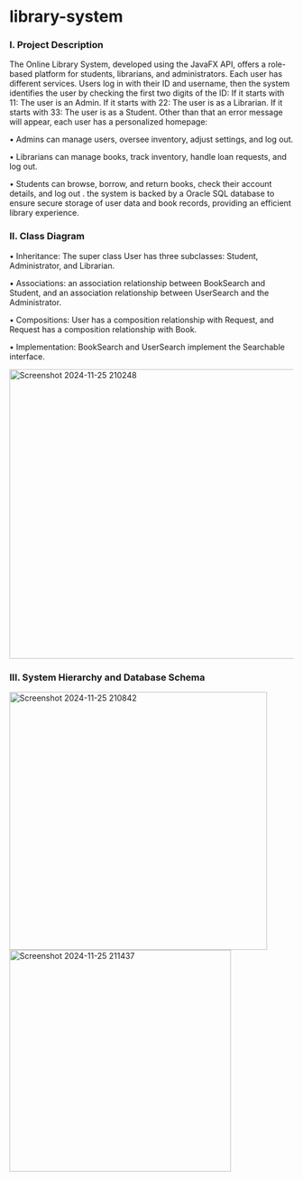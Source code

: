 # library-system

<h3 align="left">I. Project Description</h3>
The Online Library System, developed using the JavaFX API, offers a role-based platform for students, librarians, and administrators. Each user has different services. Users log in with their ID and username, then the system identifies the user by checking the first two digits of the ID: 
If it starts with 11: The user is an Admin.
If it starts with 22: The user is as a Librarian.
If it starts with 33: The user is as a Student. 
Other than that an error message will appear, each user has a personalized homepage:


• Admins can manage users, oversee inventory, adjust settings, and log out. 

• Librarians can manage books, track inventory, handle loan requests, and log out.

• Students can browse, borrow, and return books, check their account details, and log out
. 
the system is backed by a Oracle SQL database to ensure secure storage of user data and book 
records, providing an efficient library experience.

<h3 align="left">II. Class Diagram</h3>
• Inheritance: The super class User has three subclasses: Student, Administrator, 
and Librarian. 

• Associations: an association relationship between BookSearch and Student, and 
an association relationship between UserSearch and the Administrator. 

• Compositions: User has a composition relationship with Request, and Request 
has a composition relationship with Book. 

• Implementation: BookSearch and 
UserSearch implement the Searchable interface.

<img width="513" alt="Screenshot 2024-11-25 210248" src="https://github.com/user-attachments/assets/85cae5ba-b338-4206-83b5-a95328c950d0">

<h3 align="left">III. System Hierarchy and Database Schema</h3>
<img width="457" alt="Screenshot 2024-11-25 210842" src="https://github.com/user-attachments/assets/642aa92e-4b71-4a87-89c1-35ff7de3c1ed">
<img width="393" alt="Screenshot 2024-11-25 211437" src="https://github.com/user-attachments/assets/39bea9f8-a9df-4e95-a2ef-9a1c323d5d3f">


